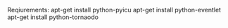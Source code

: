 Reqiurements:
    apt-get install python-pyicu
    apt-get install python-eventlet
    apt-get install python-tornaodo